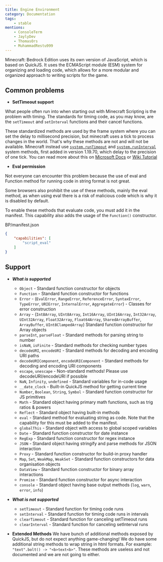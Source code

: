 ```yaml
---
title: Engine Environment
category: Documentation
tags:
    - stable
mentions:
    - ConsoleTerm
    - JaylyDev
    - ThomasOrs
    - MuhammadRestu999
---
```


Minecraft: Bedrock Edition uses its own version of JavaScript, which is based on QuickJS. It uses the ECMAScript module (ESM) system for organizing and loading code, which allows for a more modular and organized approach to writing scripts for the game.

## Common problems

- **SetTimeout support**

What people often run into when starting out with Minecraft Scripting is the problem with timing. The standards for timing code, as you may know, are the `setTimeout` and `setInterval` functions and their cancel functions.

These standardized methods are used by the frame system where you can set the delay to millisecond precision, but minecraft uses a tick to process changes in the world. That's why these methods are not and will not be available. Minecraft instead use [`system.runTimeout`](https://learn.microsoft.com/en-us/minecraft/creator/scriptapi/minecraft/server/system#runtimeout) and [`system.runInterval`](https://learn.microsoft.com/en-us/minecraft/creator/scriptapi/minecraft/server/system#runinterval) system methods, first added in version 1.19.70, which delay to the precision of one tick. You can read more about this on [Microsoft Docs](https://learn.microsoft.com/en-us/minecraft/creator/scriptapi/minecraft/server/system) or [Wiki Tutorial](/scripting/script-server#scheduling)

- **Eval permission**

Not everyone can encounter this problem because the use of eval and Function method for running code in string format is not great.

Some browsers also prohibit the use of these methods, mainly the eval method, as when using eval there is a risk of malicious code which is why it is disabled by default.

To enable these methods that evaluate code, you must add it in the manifest. This capability also adds the usage of the `Function()` constructor.

<CodeHeader>BP/manifest.json</CodeHeader>

```json
{
	"capabilities": [
		"script_eval"
	]
}
```

## Support

- ***What is supported***
  - `Object` - Standard function constructor for objects
  - `Function` - Standard function constructor for functions
  - `Error` - (`EvalError`, `RangeError`, `ReferenceError`, `SyntaxError`, `TypeError`, `URIError`, `InternalError`, `AggregateError`) - Classes for error construction
  - `Array` - (`Int8Array`, `UInt8Array`, `Int16Array`, `UInt16Array`, `Int32Array`, `UInt32Array`, `Float32Array`, `Float64Array`, `SharedArrayBuffer`, `ArrayBuffer`, `UInt8ClampedArray`) Standard function constructor for Array objects
  - `parseInt`, `parseFloat` - Standard methods for parsing string to number
  - `isNaN`, `isFinite` - Standard methods for checking number types
  - `decodeURI`, `encodeURI` - Standard methods for decoding and encoding URI paths
  - `decodeURIComponent`, `encodeURIComponent` - Standard methods for decoding and encoding URI components
  - `escape`, `unescape` - Non-standard methods! Please use decodeURI/encodeURI if possible
  - `NaN`, `Infinity`, `undefined` - Standard variables for in-code usage
  - `__date_clock` - Built-in QuickJS method for getting current time
  - `Number`, `Boolean`, `String`, `Symbol` - Standard function constructor for JS primitives
  - `Math` - Standard object having primary math functions, such as trig ratios & powers
  - `Reflect` - Standard object having built-in methods
  - `eval` - Standard method for evaluating string as code. Note that the capability for this must be added to the manifest.
  - `globalThis` - Standard object with access to global scoped variables
  - `Date` - Standard function constructor for date instance
  - `RegExp` - Standard function constructor for regex instance
  - `JSON` -  Standard object having stringify and parse methods for JSON interaction
  - `Proxy` - Standard function constructor for build-in proxy handler
  - `Map`, `Set`, `WeakMap`, `WeakSet` - Standard function constructors for data organisation objects
  - `DataView` - Standard function constructor for binary array interactions
  - `Promise` - Standard function constructor for async interaction
  - `console` - Standard object having base output methods (`log`, `warn`, `error`, `info`)

- ***What is not supported***
    - `setTimeout` - Standard function for timing code runs
    - `setInterval` - Standard function for timing code runs in intervals
    - `clearTimeout` - Standard function for canceling setTimeout runs
    - `clearInterval` - Standard function for canceling setInterval runs

- **Extended Methods**
  We have bunch of additional methods exposed by QuickJS, but do not expect anything game-changing! We do have some additional string methods to wrap string in html formats. For example: `"text".bolt() -> "<b>text<b>"`. These methods are useless and not documented and we are not going to either.